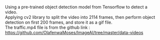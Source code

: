 Using a pre-trained object detection model from Tensorflow to detect a video. <br/>
Applying cv2 library to split the video into 2114 frames, then perform object detection on first 200 frames, 
and store it as a gif file. 
<br/>
The traffic.mp4 file is from the github link : https://github.com/OlafenwaMoses/ImageAI/tree/master/data-videos
